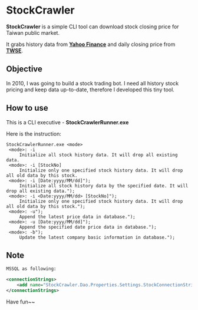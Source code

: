 # StockCrawler

**StockCrawler** is a simple CLI tool can download stock closing price for Taiwan public market.

It grabs history data from **[Yahoo Finance](http://finance.yahoo.com)** and daily closing price from **[TWSE](http://www.twse.com.tw)**.

## Objective

In 2010, I was going to build a stock trading bot. I need all history stock pricing and keep data up-to-date, therefore I developed this tiny tool.

## How to use

This is a CLI executive - **StockCrawlerRunner.exe**

Here is the instruction:

```
StockCrawlerRunner.exe <mode>
 <mode>: -i
     Initialize all stock history data. It will drop all existing data.
 <mode>: -i [StockNo]
     Initialize only one specified stock history data. It will drop all old data by this stock.
 <mode>: -i [Date:yyyy/MM/dd]");
     Initialize all stock history data by the specified date. It will drop all existing data.");
 <mode>: -i <Date:yyyy/MM/dd> [StockNo]");
     Initialize only one specified stock history data. It will drop all old data by this stock.");
 <mode>: -u");
     Append the latest price data in database.");
 <mode>: -u [Date:yyyy/MM/dd]");
     Append the specified date price data in database.");
 <mode>: -b");
     Update the latest company basic information in database.");

```

## Note

```xml
MSSQL as following:

<connectionStrings>
    <add name="StockCrawler.Dao.Properties.Settings.StockConnectionString" connectionString="Data Source=.\SQLEXPRESS;Initial Catalog=Stock;Integrated Security=True" providerName="System.Data.SqlClient" />
</connectionStrings>
```

Have fun~~
